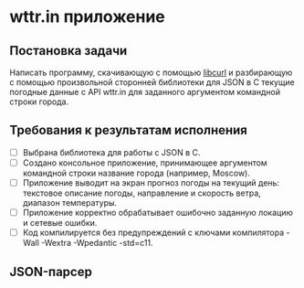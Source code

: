 # wttr.in приложение
## Постановка задачи
Написать программу, скачивающую с помощью [libcurl](https://curl.se/libcurl/c/) и разбирающую с помощью произвольной сторонней библиотеки для JSON в C текущие погодные данные с API wttr.in для заданного аргументом командной строки города.

## Требования к результатам исполнения
- [ ] Выбрана библиотека для работы с JSON в C.
- [ ] Создано консольное приложение, принимающее аргументом командной строки название города (например, Moscow).
- [ ] Приложение выводит на экран прогноз погоды на текущий день: текстовое описание погоды, направление и скорость ветра, диапазон температуры.
- [ ] Приложение корректно обрабатывает ошибочно заданную локацию и сетевые ошибки.
- [ ] Код компилируется без предупреждений с ключами компилятора -Wall -Wextra -Wpedantic -std=c11.

## JSON-парсер
